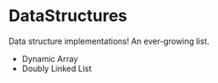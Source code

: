 # DataStructures
Data structure implementations! An ever-growing list.
- Dynamic Array
- Doubly Linked List